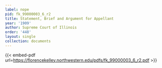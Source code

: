 ```yaml
---
label: nope
pid: fk_99000003_6_r2
title: Statement, Brief and Argument for Appellant
year: '1909'
author: Supreme Court of Illinois
order: '448'
layout: single
collection: documents
---
```



{{< embed-pdf url=https://florencekelley.northwestern.edu/pdfs/fk_99000003_6_r2.pdf >}}